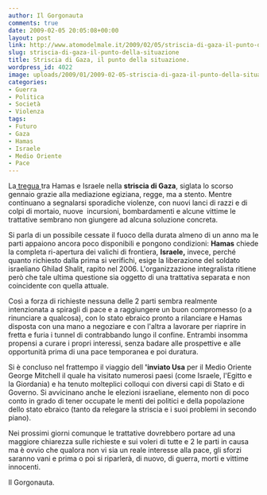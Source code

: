 ```yaml
---
author: Il Gorgonauta
comments: true
date: 2009-02-05 20:05:08+00:00
layout: post
link: http://www.atomodelmale.it/2009/02/05/striscia-di-gaza-il-punto-della-situazione/
slug: striscia-di-gaza-il-punto-della-situazione
title: Striscia di Gaza, il punto della situazione.
wordpress_id: 4022
image: uploads/2009/01/2009-02-05-striscia-di-gaza-il-punto-della-situazione.jpg
categories:
- Guerra
- Politica
- Società
- Violenza
tags:
- Futuro
- Gaza
- Hamas
- Israele
- Medio Oriente
- Pace
---
```


La[ tregua ](/2009/01/14/striscia-di-gaza-lodissea-continua-ma-hamas-accetta-la-tregua.html)tra Hamas e Israele nella **striscia di Gaza**, siglata lo scorso gennaio grazie alla mediazione egiziana, regge, ma a stento. Mentre continuano a segnalarsi sporadiche violenze, con nuovi lanci di razzi e di colpi di mortaio, nuove  incursioni, bombardamenti e alcune vittime le trattative sembrano non giungere ad alcuna soluzione concreta.

Si parla di un possibile cessate il fuoco della durata almeno di un anno ma le parti appaiono ancora poco disponibili e pongono condizioni: **Hamas** chiede la completa ri-apertura dei valichi di frontiera, **Israele,** invece, perché quanto richiesto dalla prima si verifichi, esige la liberazione del soldato israeliano Ghilad Shalit, rapito nel 2006. L'organizzazione integralista ritiene però che tale ultima questione sia oggetto di una trattativa separata e non coincidente con quella attuale.

Così a forza di richieste nessuna delle 2 parti sembra realmente intenzionata a spiragli di pace e a raggiungere un buon compromesso (o a rinunciare a qualcosa), con lo stato ebraico pronto a rilanciare e Hamas disposta con una mano a negoziare e con l'altra a lavorare per riaprire in fretta e furia i tunnel di contrabbando lungo il confine. Entrambi insomma propensi a curare i propri interessi, senza badare alle prospettive e alle opportunità prima di una pace temporanea e poi duratura.

Si è concluso nel frattempo il viaggio dell **'inviato Usa** per il Medio Oriente George Mitchell il quale ha visitato numerosi paesi (come Israele, l'Egitto e la Giordania) e ha tenuto molteplici colloqui con diversi capi di Stato e di Governo. Si avvicinano anche le elezioni israeliane, elemento non di poco conto in grado di tener occupate le menti dei politici e della popolazione dello stato ebraico (tanto da relegare la striscia e i suoi problemi in secondo piano).

Nei prossimi giorni comunque le trattative dovrebbero portare ad una maggiore chiarezza sulle richieste e sui voleri di tutte e 2 le parti in causa ma è ovvio che qualora non vi sia un reale interesse alla pace, gli sforzi saranno vani e prima o poi si riparlerà, di nuovo, di guerra, morti e vittime innocenti.

Il Gorgonauta.
